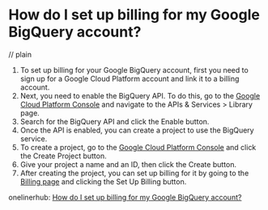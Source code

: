 # How do I set up billing for my Google BigQuery account?
// plain

1. To set up billing for your Google BigQuery account, first you need to sign up for a Google Cloud Platform account and link it to a billing account.
2. Next, you need to enable the BigQuery API. To do this, go to the [Google Cloud Platform Console](https://console.cloud.google.com/) and navigate to the APIs & Services > Library page.
3. Search for the BigQuery API and click the Enable button.
4. Once the API is enabled, you can create a project to use the BigQuery service.
5. To create a project, go to the [Google Cloud Platform Console](https://console.cloud.google.com/) and click the Create Project button.
6. Give your project a name and an ID, then click the Create button.
7. After creating the project, you can set up billing for it by going to the [Billing page](https://console.cloud.google.com/billing) and clicking the Set Up Billing button.

onelinerhub: [How do I set up billing for my Google BigQuery account?](https://onelinerhub.com/google-big-query/how-do-i-set-up-billing-for-my-google-bigquery-account)